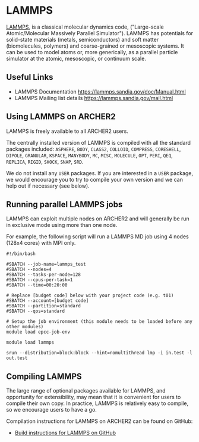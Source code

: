 # LAMMPS

[LAMMPS](http://lammps.sandia.gov/), is a classical molecular dynamics
code, ("Large-scale Atomic/Molecular Massively Parallel Simulator").
LAMMPS has potentials for solid-state materials (metals, semiconductors)
and soft matter (biomolecules, polymers) and coarse-grained or
mesoscopic systems. It can be used to model atoms or, more generically,
as a parallel particle simulator at the atomic, mesoscopic, or continuum
scale.

## Useful Links

  - LAMMPS Documentation <https://lammps.sandia.gov/doc/Manual.html>
  - LAMMPS Mailing list details <https://lammps.sandia.gov/mail.html>

## Using LAMMPS on ARCHER2

LAMMPS is freely available to all ARCHER2 users.

The centrally installed version of LAMMPS is compiled with all the
standard packages included: `ASPHERE`,
`BODY`,
`CLASS2`,
`COLLOID`,
`COMPRESS`,
`CORESHELL`,
`DIPOLE`,
`GRANULAR`,
`KSPACE`,
`MANYBODY`,
`MC`, `MISC`,
`MOLECULE`,
`OPT`, `PERI`,
`QEQ`,
`REPLICA`,
`RIGID`,
`SHOCK`,
`SNAP`, `SRD`.

We do not install any `USER` packages. If
you are interested in a `USER` package, we
would encourage you to try to compile your own version and we can help
out if necessary (see below).

## Running parallel LAMMPS jobs

LAMMPS can exploit multiple nodes on ARCHER2 and will generally be run
in exclusive mode using more than one node.

For example, the following script will run a LAMMPS MD job using 4 nodes
(128x4 cores) with MPI only.

```
#!/bin/bash

#SBATCH --job-name=lammps_test
#SBATCH --nodes=4
#SBATCH --tasks-per-node=128
#SBATCH --cpus-per-task=1
#SBATCH --time=00:20:00

# Replace [budget code] below with your project code (e.g. t01)
#SBATCH --account=[budget code] 
#SBATCH --partition=standard
#SBATCH --qos=standard

# Setup the job environment (this module needs to be loaded before any other modules)
module load epcc-job-env

module load lammps

srun --distribution=block:block --hint=nomultithread lmp -i in.test -l out.test
```

## Compiling LAMMPS

The large range of optional packages available for LAMMPS, and
opportunity for extensibility, may mean that it is convenient for users
to compile their own copy. In practice, LAMMPS is relatively easy to
compile, so we encourage users to have a go.

Compilation instructions for LAMMPS on ARCHER2 can be found on GitHub:

   - [Build instructions for LAMMPS on
     GitHub](https://github.com/hpc-uk/build-instructions/tree/main/apps/LAMMPS)

